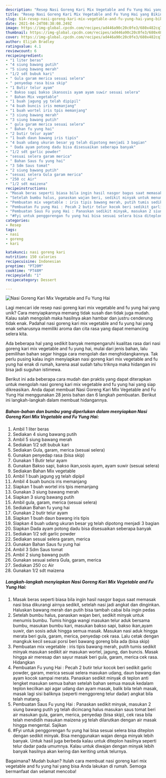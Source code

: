 ```yaml
---
description: "Resep Nasi Goreng Kari Mix Vegetable and Fu Yung Hai yang Bikin Ngiler"
title: "Resep Nasi Goreng Kari Mix Vegetable and Fu Yung Hai yang Bikin Ngiler"
slug: 614-resep-nasi-goreng-kari-mix-vegetable-and-fu-yung-hai-yang-bikin-ngiler
date: 2021-04-24T08:38:08.249Z
image: https://img-global.cpcdn.com/recipes/ad446a90c20c0fe3/680x482cq70/nasi-goreng-kari-mix-vegetable-and-fu-yung-hai-foto-resep-utama.jpg
thumbnail: https://img-global.cpcdn.com/recipes/ad446a90c20c0fe3/680x482cq70/nasi-goreng-kari-mix-vegetable-and-fu-yung-hai-foto-resep-utama.jpg
cover: https://img-global.cpcdn.com/recipes/ad446a90c20c0fe3/680x482cq70/nasi-goreng-kari-mix-vegetable-and-fu-yung-hai-foto-resep-utama.jpg
author: Elijah Bradley
ratingvalue: 4.1
reviewcount: 6
recipeingredient:
- "1 liter beras"
- "4 siung bawang putih"
- "5 siung bawang merah"
- "1/2 sdt bubuk kari"
- " Gula garam merica sesuai selera"
- " penyedap rasa bisa skip"
- "1 Butir telur ayam"
- " Bakso sapi bakso ikansosis ayam ayam suwir sesuai selera"
- " Bahan Mix vegetable"
- "1 buah jagung yg telah dipipil"
- "4 buah buncis iris memanjang"
- "1 buah wortel iris tpis memanjang"
- "3 siung bawang merah"
- "3 siung bawang putih"
- " gula garam merica sesuai selera"
- " Bahan fu yung hai"
- "2 butir telur ayam"
- "1 buah daun bawang iris tipis"
- "4 buah udang ukuran besar yg telah dipotong menjadi 3 bagian"
- " Dada ayam potong dadu bisa disesuaikan seberapa banyak"
- "1/2 sdt garlic powder"
- "sesuai selera garam merica"
- " Bahan Saus fu yung hai"
- "3 Sdm Saus tomat"
- "2 siung bawang putih"
- "sesuai selera Gula garam merica"
- "250 cc Air"
- "1/2 sdt maizena"
recipeinstructions:
- "Masak beras seperti biasa bila ingin hasil nasgor bagus saat memasak nasi bisa dikurangi airnya sedikit, setelah nasi jadi angkat dan dinginkan. Haluskan bawang merah dan putih bisa tambah cabai bila ingin pedas"
- "Setelah bumbu halus, panaskan wajan beri, sedikit minyak untuk menumis bumbu. Tumis hingga wangi masukan telur aduk bersama bumbu, masukan bumbu kari, masukan bakso sapi, bakso ikan,ayam suwir, dan sosis aduk hingga semua masak. Masukan nasi aduk hingga merata beri gula, garam, merica, penyedap cek rasa. Lalu cetak dengan mangkuk kecil sesuai porsi beri bawang goreng bila ada (bisa skip)"
- "Pembuatan mix vegetable : iris tipis bawang merah, putih tumis sedikit minyak masukan sedikit air masukan wortel, jagung, dan buncis. Masak hingga air meresap dan sayur masak beri gula, garam, merica cek rasa. Hidangkan"
- "Pembuatan Fu yung Hai : Pecah 2 butir telur kocok beri sedikit garlic powder, garam, merica sesuai selera masukan udang, daun bawang dan ayam kocok sampai merata. Panaskan sedikit minyak di teplon anti lengket masukan semua bahan setelah bahan semua masuk kedalam teplon kecilkan api agar udang dan ayam masak, balik bila telah masak, masak lagi sisi baliknya (seperti menggoreng telur dadar) angkat bila telah matang."
- "Pembuatan Saus Fu yung Hai : Panaskan sedikit minyak, masukan 2 siung bawang putih yg telah dicincang halus masukan saus tomat beri air masukan gula, garam, merica, penyedap (bisa skip), cek rasa bila telah mendidih masukan maizena yg telah dilarutkan dengan air masak hingga mengental. Sajikan"
- "#Fyi untuk penggorengan fu yung hai bisa sesuai selera bisa diteplon dengan sedikit minyak. Bisa menggunakan wajan denga minyak lebih banyak. Untuk hasil juga berbeda kalau untuk diteplon hasilnya seperti telur dadar pada umumnya. Kalau untuk diwajan dengan minyak lebih banyak hasilnya akan kering dan keriting untuk telurnya."
categories:
- Resep
tags:
- nasi
- goreng
- kari

katakunci: nasi goreng kari 
nutrition: 150 calories
recipecuisine: Indonesian
preptime: "PT20M"
cooktime: "PT48M"
recipeyield: "1"
recipecategory: Dessert

---
```



![Nasi Goreng Kari Mix Vegetable and Fu Yung Hai](https://img-global.cpcdn.com/recipes/ad446a90c20c0fe3/680x482cq70/nasi-goreng-kari-mix-vegetable-and-fu-yung-hai-foto-resep-utama.jpg)

Lagi mencari ide resep nasi goreng kari mix vegetable and fu yung hai yang unik? Cara menyiapkannya memang tidak susah dan tidak juga mudah. Kalau salah mengolah maka hasilnya akan hambar dan justru cenderung tidak enak. Padahal nasi goreng kari mix vegetable and fu yung hai yang enak seharusnya memiliki aroma dan cita rasa yang dapat memancing selera kita.



Ada beberapa hal yang sedikit banyak mempengaruhi kualitas rasa dari nasi goreng kari mix vegetable and fu yung hai, mulai dari jenis bahan, lalu pemilihan bahan segar hingga cara mengolah dan menghidangkannya. Tak perlu pusing kalau ingin menyiapkan nasi goreng kari mix vegetable and fu yung hai enak di rumah, karena asal sudah tahu triknya maka hidangan ini bisa jadi suguhan istimewa.


Berikut ini ada beberapa cara mudah dan praktis yang dapat diterapkan untuk mengolah nasi goreng kari mix vegetable and fu yung hai yang siap dikreasikan. Anda dapat membuat Nasi Goreng Kari Mix Vegetable and Fu Yung Hai menggunakan 28 jenis bahan dan 6 langkah pembuatan. Berikut ini langkah-langkah dalam membuat hidangannya.

<!--inarticleads1-->

##### Bahan-bahan dan bumbu yang diperlukan dalam menyiapkan Nasi Goreng Kari Mix Vegetable and Fu Yung Hai:

1. Ambil 1 liter beras
1. Sediakan 4 siung bawang putih
1. Ambil 5 siung bawang merah
1. Sediakan 1/2 sdt bubuk kari
1. Sediakan  Gula, garam, merica (sesuai selera)
1. Gunakan  penyedap rasa (bisa skip)
1. Gunakan 1 Butir telur ayam
1. Gunakan  Bakso sapi, bakso ikan,sosis ayam, ayam suwir (sesuai selera)
1. Sediakan  Bahan Mix vegetable
1. Ambil 1 buah jagung yg telah dipipil
1. Ambil 4 buah buncis iris memanjang
1. Siapkan 1 buah wortel iris tpis memanjang
1. Gunakan 3 siung bawang merah
1. Siapkan 3 siung bawang putih
1. Ambil  gula, garam, merica (sesuai selera)
1. Sediakan  Bahan fu yung hai
1. Gunakan 2 butir telur ayam
1. Siapkan 1 buah daun bawang iris tipis
1. Siapkan 4 buah udang ukuran besar yg telah dipotong menjadi 3 bagian
1. Siapkan  Dada ayam potong dadu bisa disesuaikan seberapa banyak
1. Sediakan 1/2 sdt garlic powder
1. Sediakan sesuai selera garam, merica
1. Gunakan  Bahan Saus fu yung hai
1. Ambil 3 Sdm Saus tomat
1. Ambil 2 siung bawang putih
1. Gunakan sesuai selera Gula, garam, merica
1. Sediakan 250 cc Air
1. Gunakan 1/2 sdt maizena




<!--inarticleads2-->

##### Langkah-langkah menyiapkan Nasi Goreng Kari Mix Vegetable and Fu Yung Hai:

1. Masak beras seperti biasa bila ingin hasil nasgor bagus saat memasak nasi bisa dikurangi airnya sedikit, setelah nasi jadi angkat dan dinginkan. Haluskan bawang merah dan putih bisa tambah cabai bila ingin pedas
1. Setelah bumbu halus, panaskan wajan beri, sedikit minyak untuk menumis bumbu. Tumis hingga wangi masukan telur aduk bersama bumbu, masukan bumbu kari, masukan bakso sapi, bakso ikan,ayam suwir, dan sosis aduk hingga semua masak. Masukan nasi aduk hingga merata beri gula, garam, merica, penyedap cek rasa. Lalu cetak dengan mangkuk kecil sesuai porsi beri bawang goreng bila ada (bisa skip)
1. Pembuatan mix vegetable : iris tipis bawang merah, putih tumis sedikit minyak masukan sedikit air masukan wortel, jagung, dan buncis. Masak hingga air meresap dan sayur masak beri gula, garam, merica cek rasa. Hidangkan
1. Pembuatan Fu yung Hai : Pecah 2 butir telur kocok beri sedikit garlic powder, garam, merica sesuai selera masukan udang, daun bawang dan ayam kocok sampai merata. Panaskan sedikit minyak di teplon anti lengket masukan semua bahan setelah bahan semua masuk kedalam teplon kecilkan api agar udang dan ayam masak, balik bila telah masak, masak lagi sisi baliknya (seperti menggoreng telur dadar) angkat bila telah matang.
1. Pembuatan Saus Fu yung Hai : Panaskan sedikit minyak, masukan 2 siung bawang putih yg telah dicincang halus masukan saus tomat beri air masukan gula, garam, merica, penyedap (bisa skip), cek rasa bila telah mendidih masukan maizena yg telah dilarutkan dengan air masak hingga mengental. Sajikan
1. #Fyi untuk penggorengan fu yung hai bisa sesuai selera bisa diteplon dengan sedikit minyak. Bisa menggunakan wajan denga minyak lebih banyak. Untuk hasil juga berbeda kalau untuk diteplon hasilnya seperti telur dadar pada umumnya. Kalau untuk diwajan dengan minyak lebih banyak hasilnya akan kering dan keriting untuk telurnya.




Bagaimana? Mudah bukan? Itulah cara membuat nasi goreng kari mix vegetable and fu yung hai yang bisa Anda lakukan di rumah. Semoga bermanfaat dan selamat mencoba!
